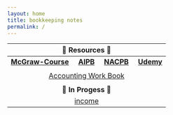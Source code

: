 ```yaml
---
layout: home
title: bookkeeping notes
permalink: /
---
```



| :honeybee: Resources :honeybee: |
|:---------:|
| [**McGraw-Course**](https://connect.mheducation.com/connect/hmStudentCourseList.do) &nbsp; &nbsp; [**AIPB**](https://aipb.org) &nbsp; &nbsp; [**NACPB**](https://www.certifiedpublicbookkeeper.org) &nbsp; &nbsp; [**Udemy**](https://www.udemy.com/)|
||
| [Accounting Work Book](2024-02-26-fin-workbook.md) |
||
| :hatching_chick: **In Progess** :hatching_chick: |
|[income](2024-01-17-1-income-statement)<br>|

